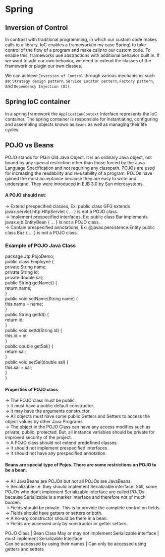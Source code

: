 # Spring
## Inversion of Control
In contrast with traditional programming, in which our custom code makes calls to a library, IoC enables a framework(in my case Spring) to take control of the flow of a program and make calls to our custom code. To enable this, frameworks use abstractions with additional behavior built in. If we want to add our own behavior, we need to extend the classes of the framework or plugin our own classes.

We can achieve `Inversion of Control` through various mechanisms such as: `Strategy design pattern`, `Service Locator pattern`, `Factory pattern`, and `Dependency Injection (DI)`.


## Spring IoC container
In a spring framework the `ApplicationContext` Interface represents the IoC container. The spring container is responsible for instantiating, configuring and assembling objects known as `Beans` as well as managing their life cycles.

## POJO vs Beans
POJO stands for Plain Old Java Object. It is an ordinary Java object, not bound by any special restriction other than those forced by the Java Language Specification and not requiring any classpath. POJOs are used for increasing the readability and re-usability of a program. POJOs have gained the most acceptance because they are easy to write and understand. They were introduced in EJB 3.0 by Sun microsystems.

#### A POJO should not:

-> Extend prespecified classes, Ex: public class GFG extends javax.servlet.http.HttpServlet { … } is not a POJO class.  
-> Implement prespecified interfaces, Ex: public class Bar implements javax.ejb.EntityBean { … } is not a POJO class.  
-> Contain prespecified annotations, Ex: @javax.persistence.Entity public class Baz { … } is not a POJO class.  

### Example of POJO Java Class
package Jtp.PojoDemo;    
public class Employee {    
private String name;    
private String id;   
private double sal;    
public String getName() {   
    return name;  
}  
public void setName(String name) {  
    this.name = name;  
}  
public String getId() {  
    return id;  
}  
public void setId(String id) {  
    this.id = id;  
}  
public double getSal() {  
    return sal;  
}  
public void setSal(double sal) {  
    this.sal = sal;  
}  
}  

#### Properties of POJO class
-> The POJO class must be public.  
-> It must have a public default constructor.  
-> It may have the arguments constructor.  
-> All objects must have some public Getters and Setters to access the object values by other Java Programs.  
-> The object in the POJO Class can have any access modifies such as private, public, protected. But, all instance variables should be private for improved security of the project.  
-> A POJO class should not extend predefined classes.  
-> It should not implement prespecified interfaces.  
-> It should not have any prespecified annotation.  

#### Beans are special type of Pojos. There are some restrictions on POJO to be a bean.

-> All JavaBeans are POJOs but not all POJOs are JavaBeans.  
-> Serializable i.e. they should implement Serializable interface. Still, some POJOs who don’t implement Serializable interface are called POJOs because Serializable is a marker interface and therefore not of much burden.  
-> Fields should be private. This is to provide the complete control on fields.  
-> Fields should have getters or setters or both.  
-> A no-arg constructor should be there in a bean.  
-> Fields are accessed only by constructor or getter setters.  

POJO Class | Bean Class
May or may not implement Serializable interface | must implement Serializable Interface  
Can be accessed by using their names | Can only be accessed using getters and setters  
